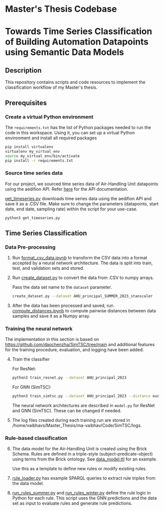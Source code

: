 # Master's Thesis Codebase
# Towards Time Series Classification of Building Automation Datapoints using Semantic Data Models

## Description

This repository contains scripts and code resources to implement the classification workflow of my Master's thesis.

## Prerequisites

### Create a virtual Python environment

The `requirements.txt` has the list of Python packages needed to run the code in this workspace. Using it, you can set up a virtual Python environment and install all required packages 

```bash
pip install virtualenv
virtualenv my_virtual_env
source my_virtual_env/bin/activate
pip install -r requirements.txt
```

### Source time series data

For our project, we sourced time series data of Air-Handling Unit datapoints using the aedifion API. Refer [here](https://api.ercebc.aedifion.io/ui/#!/) for the API documentation.

[get_timeseries.py](get_timeseries.py) downloads time series data using the aedifion API and save it as a .CSV file. Make sure to change the parameters (datapoints, start date, end date, sampling rate) within the script for your use-case.

```bash
python3 get_timeseries.py
```

## Time Series Classification

### Data Pre-processing

1. Run [format_csv_data.ipynb](format_csv_data.ipynb) to transform the CSV data into a format accepted by a neural network architecture. The data is split into train, test, and validation sets and stored.

2. Run [create_dataset.py](SimTSC/create_dataset.py) to convert the data from .CSV to numpy arrays.

    Pass the data set name to the `dataset` parameter.

    ```bash
    create_dataset.py --dataset AHU_principal_SUMMER_2023_stanscaler
    ```
3. After the data has been processed and saved, run [compute_distances.ipynb](compute_distances.ipynb) to compute pairwise distances between data samples and save it as a Numpy array.

### Training the neural network

The implementation in this section is based on  https://github.com/daochenzha/SimTSC/tree/main and additional features for the training procedure, evaluation, and logging have been added.

4. Train the classifier

    For ResNet:
    ```bash
    python3 train_resnet.py --dataset AHU_principal_2023
    ```

    For GNN (SimTSC):
    ```bash
    python3 train_simtsc.py --dataset AHU_principal_2023 --distance euclidean
    ```
    The neural network architectures are described in `model.py` for ResNet and GNN (SimTSC). These can be changed if needed.

5. The log files created during each training run are stored in /home/vaibhavs/Master_Thesis/ma-vaibhav/Code/SimTSC/logs. 

### Rule-based classification

6. The data model for the Air-Handling Unit is created using the Brick Schema. Rules are defined in a triple-style (subject-predicate-object) using terms from the Brick ontology. See [data_model.ttl](data_model.ttl) for an example.

    Use this as a template to define new rules or modify existing rules.

7. [rule_loader.py](Utils/rule_loader.py) has example SPARQL queries to extract rule triples from the data model.

8. [run_rules_summer.py](Utils/run_rules_summer.py) and [run_rules_winter.py](Utils/run_rules_winter.py) define the rule logic in Python for each rule. This script uses the GNN predictions and the data set as input to evaluate rules and generate rule predictions.


